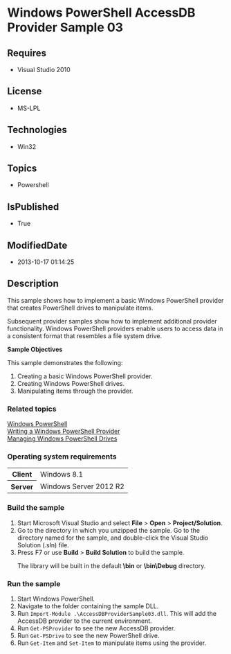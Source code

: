 # Windows PowerShell AccessDB Provider Sample 03
## Requires
* Visual Studio 2010
## License
* MS-LPL
## Technologies
* Win32
## Topics
* Powershell
## IsPublished
* True
## ModifiedDate
* 2013-10-17 01:14:25
## Description

<div id="mainSection">
<p>This sample shows how to implement a basic Windows PowerShell provider that creates PowerShell drives to manipulate items.
</p>
<p>Subsequent provider samples show how to implement additional provider functionality. Windows PowerShell providers enable users to access data in a consistent format that resembles a file system drive.
</p>
<p><b>Sample Objectives</b></p>
<p>This sample demonstrates the following:</p>
<ol>
<li>Creating a basic Windows PowerShell provider. </li><li>Creating Windows PowerShell drives. </li><li>Manipulating items through the provider. </li></ol>
<p></p>
<h3><a id="related_topics"></a>Related topics</h3>
<dl><dt><a href="http://go.microsoft.com/fwlink/?LinkID=178145">Windows PowerShell</a>
</dt><dt><a href="http://msdn.microsoft.com/en-us/library/windows/desktop/ee126192(v=vs.85).aspx">Writing a Windows PowerShell Provider</a>
</dt><dt><a href="http://technet.microsoft.com/en-us/library/dd315335.aspx">Managing Windows PowerShell Drives</a>
</dt></dl>
<h3>Operating system requirements</h3>
<table>
<tbody>
<tr>
<th>Client</th>
<td><dt>Windows&nbsp;8.1 </dt></td>
</tr>
<tr>
<th>Server</th>
<td><dt>Windows Server&nbsp;2012&nbsp;R2 </dt></td>
</tr>
</tbody>
</table>
<h3>Build the sample</h3>
<p></p>
<ol>
<li>Start Microsoft Visual Studio and select <b>File</b> &gt; <b>Open</b> &gt; <b>
Project/Solution</b>. </li><li>Go to the directory in which you unzipped the sample. Go to the directory named for the sample, and double-click the Visual Studio Solution (.sln) file.
</li><li>Press F7 or use <b>Build</b> &gt; <b>Build Solution</b> to build the sample.
<p>The library will be built in the default<b> \bin</b> or <b>\bin\Debug</b> directory.</p>
</li></ol>
<p></p>
<h3>Run the sample</h3>
<p></p>
<ol>
<li>Start Windows PowerShell. </li><li>Navigate to the folder containing the sample DLL. </li><li>Run <code>Import-Module .\AccessDBProviderSample03.dll</code>. This will add the AccessDB provider to the current environment.
</li><li>Run <code>Get-PSProvider</code> to see the new AccessDB provider. </li><li>Run <code>Get-PSDrive</code> to see the new PowerShell drive. </li><li>Run <code>Get-Item</code> and <code>Set-Item</code> to manipulate items using the provider.
</li></ol>
<p></p>
</div>
